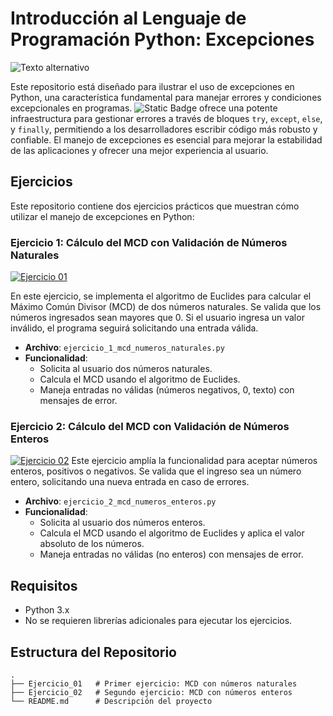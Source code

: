 # Introducción al Lenguaje de Programación Python: Excepciones
![Texto alternativo](https://aimlc-iitd.netlify.app/static/4650c83fda861c4ab6275175573643a1/361cf/featured_python.png)

Este repositorio está diseñado para ilustrar el uso de excepciones en Python, una característica fundamental para manejar errores y condiciones excepcionales en programas. ![Static Badge](https://img.shields.io/badge/Python-white?logo=python)
ofrece una potente infraestructura para gestionar errores a través de bloques `try`, `except`, `else`, y `finally`, permitiendo a los desarrolladores escribir código más robusto y confiable. El manejo de excepciones es esencial para mejorar la estabilidad de las aplicaciones y ofrecer una mejor experiencia al usuario.

## Ejercicios

Este repositorio contiene dos ejercicios prácticos que muestran cómo utilizar el manejo de excepciones en Python:
### Ejercicio 1: Cálculo del MCD con Validación de Números Naturales
[![Ejercicio 01](https://img.shields.io/badge/01-blue?logo=github&label=Ejercicio)](https://github.com/tu-usuario/tu-repositorio)

En este ejercicio, se implementa el algoritmo de Euclides para calcular el Máximo Común Divisor (MCD) de dos números naturales. Se valida que los números ingresados sean mayores que 0. Si el usuario ingresa un valor inválido, el programa seguirá solicitando una entrada válida.

- **Archivo**: `ejercicio_1_mcd_numeros_naturales.py`
- **Funcionalidad**: 
  - Solicita al usuario dos números naturales.
  - Calcula el MCD usando el algoritmo de Euclides.
  - Maneja entradas no válidas (números negativos, 0, texto) con mensajes de error.

### Ejercicio 2: Cálculo del MCD con Validación de Números Enteros
[![Ejercicio 02](https://img.shields.io/badge/02-blue?logo=github&label=Ejercicio)](https://github.com/tu-usuario/tu-repositorio)
Este ejercicio amplía la funcionalidad para aceptar números enteros, positivos o negativos. Se valida que el ingreso sea un número entero, solicitando una nueva entrada en caso de errores.

- **Archivo**: `ejercicio_2_mcd_numeros_enteros.py`
- **Funcionalidad**:
  - Solicita al usuario dos números enteros.
  - Calcula el MCD usando el algoritmo de Euclides y aplica el valor absoluto de los números.
  - Maneja entradas no válidas (no enteros) con mensajes de error.

## Requisitos

- Python 3.x
- No se requieren librerías adicionales para ejecutar los ejercicios.

## Estructura del Repositorio

```plaintext
.
├── Ejercicio_01   # Primer ejercicio: MCD con números naturales
├── Ejercicio_02   # Segundo ejercicio: MCD con números enteros
└── README.md      # Descripción del proyecto
```

